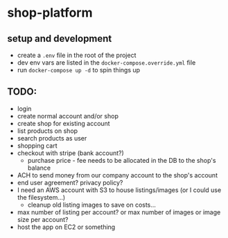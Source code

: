 # shop-platform

## setup and development

- create a `.env` file in the root of the project
- dev env vars are listed in the `docker-compose.override.yml` file
- run `docker-compose up -d` to spin things up

## TODO:

- login
- create normal account and/or shop
- create shop for existing account
- list products on shop
- search products as user
- shopping cart
- checkout with stripe (bank account?)
  - purchase price - fee needs to be allocated in the DB to the shop's balance
- ACH to send money from our company account to the shop's account
- end user agreement? privacy policy?
- I need an AWS account with S3 to house listings/images (or I could use the filesystem...)
  - cleanup old listing images to save on costs...
- max number of listing per account? or max number of images or image size per account?
- host the app on EC2 or something
